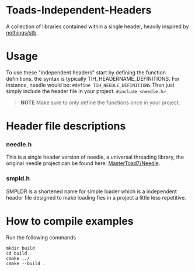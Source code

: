 # Toads-Independent-Headers
A collection of libraries contained within a single header, heavily inspired by [nothings/stb](https://github.com/nothings/stb).

# Usage
To use these "independent headers" start by defining the function definitions, the syntax is typically TIH_HEADERNAME_DEFINITIONS.
For instance, needle would be:
``` #define TIH_NEEDLE_DEFINITIONS ```
Then just simply include the header file in your project.
``` #include <needle.h> ```
> **NOTE**
> Make sure to only define the functions once in your project.

# Header file descriptions
### needle.h
This is a single header version of needle, a universal threading library, the original needle project can be found here: [MasterToad7/Needle](https://github.com/MasterToad7/Needle).

### smpld.h
SMPLDR is a shortened name for simple loader which is a independent header file designed to make loading fies in a project a little less repetitive.

# How to compile examples
Run the following commands
```
mkdir build
cd build
cmake ../
cmake --build .
```
